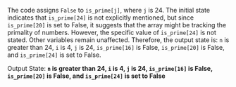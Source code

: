 The code assigns `False` to `is_prime[j]`, where `j` is 24. The initial state indicates that `is_prime[24]` is not explicitly mentioned, but since `is_prime[20]` is set to False, it suggests that the array might be tracking the primality of numbers. However, the specific value of `is_prime[24]` is not stated. Other variables remain unaffected. Therefore, the output state is: `n` is greater than 24, `i` is 4, `j` is 24, `is_prime[16]` is False, `is_prime[20]` is False, and `is_prime[24]` is set to False.

Output State: **`n` is greater than 24, `i` is 4, `j` is 24, `is_prime[16]` is False, `is_prime[20]` is False, and `is_prime[24]` is set to False**